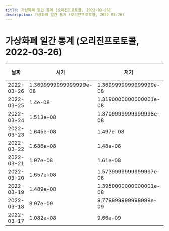 ```yaml
---
title: 가상화폐 일간 통계 (오리진프로토콜, 2022-03-26)
description: 가상화폐 일간 통계 (오리진프로토콜, 2022-03-26)
---
```


가상화폐 일간 통계 (오리진프로토콜, 2022-03-26)
===

|날짜|시가|저가|고가|종가|비고|
|--|--|--|--|--|--|
|2022-03-26|1.3699999999999999e-08|1.3699999999999999e-08|1.527e-08|1.441e-08|    |
|2022-03-25|1.4e-08|1.3190000000000001e-08|1.455e-08|1.3679999999999999e-08|    |
|2022-03-24|1.513e-08|1.3709999999999998e-08|1.677e-08|1.4019999999999999e-08|    |
|2022-03-23|1.645e-08|1.497e-08|1.7390000000000002e-08|1.513e-08|    |
|2022-03-22|1.686e-08|1.48e-08|1.7309999999999998e-08|1.645e-08|    |
|2022-03-21|1.97e-08|1.61e-08|2.025e-08|1.696e-08|    |
|2022-03-20|1.657e-08|1.5739999999999997e-08|2.051e-08|1.97e-08|    |
|2022-03-19|1.489e-08|1.3950000000000001e-08|2.022e-08|1.657e-08|    |
|2022-03-18|9.97e-09|9.779999999999999e-09|1.5529999999999997e-08|1.489e-08|    |
|2022-03-17|1.082e-08|9.66e-09|1.12e-08|9.97e-09|    |

